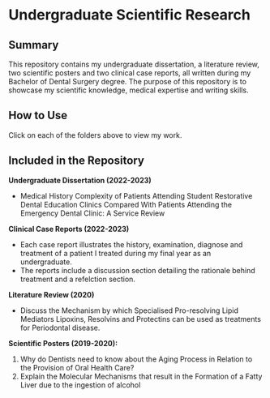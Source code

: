 # Undergraduate Scientific Research

## Summary
This repository contains my undergraduate dissertation, a literature review, two scientific posters and two clinical case reports, all written during my Bachelor of Dental Surgery degree. The purpose of this repository is to showcase my scientific knowledge, medical expertise and writing skills. 

## How to Use
Click on each of the folders above to view my work.

## Included in the Repository

**Undergraduate Dissertation (2022-2023)**
- Medical History Complexity of Patients Attending Student Restorative Dental Education Clinics Compared With Patients Attending the Emergency Dental Clinic: A Service Review

**Clinical Case Reports (2022-2023)**
- Each case report illustrates the history, examination, diagnose and treatment of a patient I treated during my final year as an undergraduate.
- The reports include a discussion section detailing the rationale behind treatment and a refelction section. 

**Literature Review (2020)**
- Discuss the Mechanism by which Specialised Pro-resolving Lipid Mediators Lipoxins, Resolvins and Protectins can be used as treatments for Periodontal disease.

**Scientific Posters (2019-2020):**
1. Why do Dentists need to know about the Aging Process in Relation to the Provision of Oral Health Care?
2. Explain the Molecular Mechanisms that result in the Formation of a Fatty Liver due to the ingestion of alcohol


